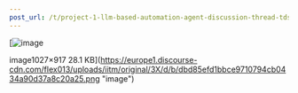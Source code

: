 ```yaml
---
post_url: /t/project-1-llm-based-automation-agent-discussion-thread-tds-jan-2025/164277/297
---
```

[![image](https://europe1.discourse-cdn.com/flex013/uploads/iitm/original/3X/d/b/dbd85efd1bbce9710794cb0434a90d37a8c20a25.png)

image1027×917 28.1 KB](https://europe1.discourse-cdn.com/flex013/uploads/iitm/original/3X/d/b/dbd85efd1bbce9710794cb0434a90d37a8c20a25.png "image")